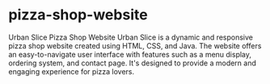 # pizza-shop-website
Urban Slice Pizza Shop Website Urban Slice is a dynamic and responsive pizza shop website created using HTML, CSS, and Java. The website offers an easy-to-navigate user interface with features such as a menu display, ordering system, and contact page. It's designed to provide a modern and engaging experience for pizza lovers.
